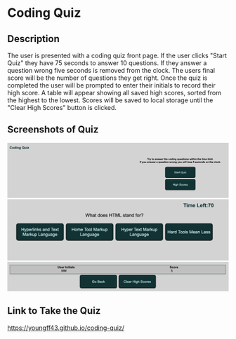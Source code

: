 # Coding Quiz 

## Description 

The user is presented with a coding quiz front page. If the user clicks "Start Quiz" they have 75 seconds to answer 10 questions. If they answer a question wrong five seconds is removed from the clock. The users final score will be the number of questions they get right. Once the quiz is completed the user will be prompted to enter their initials to record their high score. A table will appear showing all saved high scores, sorted from the highest to the lowest. Scores will be saved to local storage until the "Clear High Scores" button is clicked. 

## Screenshots of Quiz 

![Picture of the Front Page](assets/images/front-page.png "Picture of the Front Page")
![Picture of the Actual Quiz](assets/images/actual-quiz.png "Picture of a Quiz Question")
![Picture of the High Scores Table](assets/images/high-scores-table.png "Picture of the High Scores Table")

## Link to Take the Quiz 

https://youngff43.github.io/coding-quiz/

